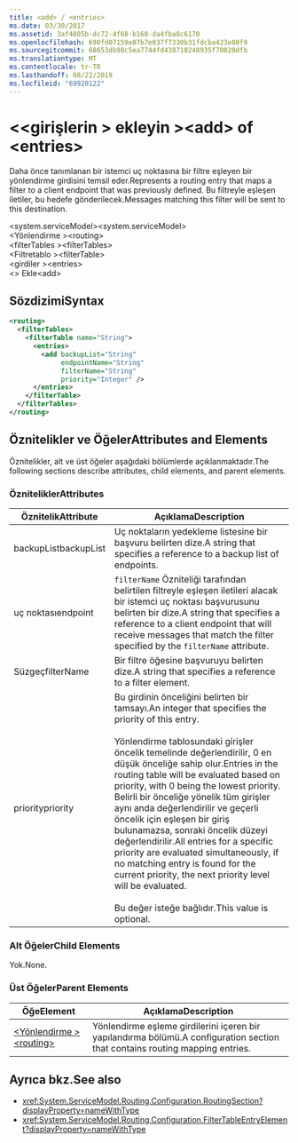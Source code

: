 ```yaml
---
title: <add> / <entries>
ms.date: 03/30/2017
ms.assetid: 3af4805b-dc72-4f68-b168-da4fba8c6170
ms.openlocfilehash: 690fd07159e07b7e037f7330b31fdcba423e80f9
ms.sourcegitcommit: 68653db98c5ea7744fd438710248935f70020dfb
ms.translationtype: MT
ms.contentlocale: tr-TR
ms.lasthandoff: 08/22/2019
ms.locfileid: "69920122"
---
```

# <a name="add-of-entries"></a><span data-ttu-id="86cf8-102">\<\<girişlerin > ekleyin ></span><span class="sxs-lookup"><span data-stu-id="86cf8-102">\<add> of \<entries></span></span>
<span data-ttu-id="86cf8-103">Daha önce tanımlanan bir istemci uç noktasına bir filtre eşleyen bir yönlendirme girdisini temsil eder.</span><span class="sxs-lookup"><span data-stu-id="86cf8-103">Represents a routing entry that maps a filter to a client endpoint that was previously defined.</span></span> <span data-ttu-id="86cf8-104">Bu filtreyle eşleşen iletiler, bu hedefe gönderilecek.</span><span class="sxs-lookup"><span data-stu-id="86cf8-104">Messages matching this filter will be sent to this destination.</span></span>  
  
 <span data-ttu-id="86cf8-105">\<system.serviceModel></span><span class="sxs-lookup"><span data-stu-id="86cf8-105">\<system.serviceModel></span></span>  
<span data-ttu-id="86cf8-106">\<Yönlendirme ></span><span class="sxs-lookup"><span data-stu-id="86cf8-106">\<routing></span></span>  
<span data-ttu-id="86cf8-107">\<filterTables ></span><span class="sxs-lookup"><span data-stu-id="86cf8-107">\<filterTables></span></span>  
<span data-ttu-id="86cf8-108">\<Filtretablo ></span><span class="sxs-lookup"><span data-stu-id="86cf8-108">\<filterTable></span></span>  
<span data-ttu-id="86cf8-109">\<girdiler ></span><span class="sxs-lookup"><span data-stu-id="86cf8-109">\<entries></span></span>  
<span data-ttu-id="86cf8-110">\<> Ekle</span><span class="sxs-lookup"><span data-stu-id="86cf8-110">\<add></span></span>  
  
## <a name="syntax"></a><span data-ttu-id="86cf8-111">Sözdizimi</span><span class="sxs-lookup"><span data-stu-id="86cf8-111">Syntax</span></span>  
  
```xml  
<routing>
  <filterTables>
    <filterTable name="String">
      <entries>
        <add backupList="String"
             endpointName="String"
             filterName="String"
             priority="Integer" />
      </entries>
    </filterTable>
  </filterTables>
</routing>
```  
  
## <a name="attributes-and-elements"></a><span data-ttu-id="86cf8-112">Öznitelikler ve Öğeler</span><span class="sxs-lookup"><span data-stu-id="86cf8-112">Attributes and Elements</span></span>  
 <span data-ttu-id="86cf8-113">Öznitelikler, alt ve üst öğeler aşağıdaki bölümlerde açıklanmaktadır.</span><span class="sxs-lookup"><span data-stu-id="86cf8-113">The following sections describe attributes, child elements, and parent elements.</span></span>  
  
### <a name="attributes"></a><span data-ttu-id="86cf8-114">Öznitelikler</span><span class="sxs-lookup"><span data-stu-id="86cf8-114">Attributes</span></span>  
  
|<span data-ttu-id="86cf8-115">Öznitelik</span><span class="sxs-lookup"><span data-stu-id="86cf8-115">Attribute</span></span>|<span data-ttu-id="86cf8-116">Açıklama</span><span class="sxs-lookup"><span data-stu-id="86cf8-116">Description</span></span>|  
|---------------|-----------------|  
|<span data-ttu-id="86cf8-117">backupList</span><span class="sxs-lookup"><span data-stu-id="86cf8-117">backupList</span></span>|<span data-ttu-id="86cf8-118">Uç noktaların yedekleme listesine bir başvuru belirten dize.</span><span class="sxs-lookup"><span data-stu-id="86cf8-118">A string that specifies a reference to a backup list of endpoints.</span></span>|  
|<span data-ttu-id="86cf8-119">uç noktası</span><span class="sxs-lookup"><span data-stu-id="86cf8-119">endpoint</span></span>|<span data-ttu-id="86cf8-120">`filterName` Özniteliği tarafından belirtilen filtreyle eşleşen iletileri alacak bir istemci uç noktası başvurusunu belirten bir dize.</span><span class="sxs-lookup"><span data-stu-id="86cf8-120">A string that specifies a reference to a client endpoint that will receive messages that match the filter specified by the `filterName` attribute.</span></span>|  
|<span data-ttu-id="86cf8-121">Süzgeç</span><span class="sxs-lookup"><span data-stu-id="86cf8-121">filterName</span></span>|<span data-ttu-id="86cf8-122">Bir filtre öğesine başvuruyu belirten dize.</span><span class="sxs-lookup"><span data-stu-id="86cf8-122">A string that specifies a reference to a filter element.</span></span>|  
|<span data-ttu-id="86cf8-123">priority</span><span class="sxs-lookup"><span data-stu-id="86cf8-123">priority</span></span>|<span data-ttu-id="86cf8-124">Bu girdinin önceliğini belirten bir tamsayı.</span><span class="sxs-lookup"><span data-stu-id="86cf8-124">An integer that specifies the priority of this entry.</span></span><br /><br /> <span data-ttu-id="86cf8-125">Yönlendirme tablosundaki girişler öncelik temelinde değerlendirilir, 0 en düşük önceliğe sahip olur.</span><span class="sxs-lookup"><span data-stu-id="86cf8-125">Entries in the routing table will be evaluated based on priority, with 0 being the lowest priority.</span></span> <span data-ttu-id="86cf8-126">Belirli bir önceliğe yönelik tüm girişler aynı anda değerlendirilir ve geçerli öncelik için eşleşen bir giriş bulunamazsa, sonraki öncelik düzeyi değerlendirilir.</span><span class="sxs-lookup"><span data-stu-id="86cf8-126">All entries for a specific priority are evaluated simultaneously, if no matching entry is found for the current priority, the next priority level will be evaluated.</span></span><br /><br /> <span data-ttu-id="86cf8-127">Bu değer isteğe bağlıdır.</span><span class="sxs-lookup"><span data-stu-id="86cf8-127">This value is optional.</span></span>|  
  
### <a name="child-elements"></a><span data-ttu-id="86cf8-128">Alt Öğeler</span><span class="sxs-lookup"><span data-stu-id="86cf8-128">Child Elements</span></span>  
 <span data-ttu-id="86cf8-129">Yok.</span><span class="sxs-lookup"><span data-stu-id="86cf8-129">None.</span></span>  
  
### <a name="parent-elements"></a><span data-ttu-id="86cf8-130">Üst Öğeler</span><span class="sxs-lookup"><span data-stu-id="86cf8-130">Parent Elements</span></span>  
  
|<span data-ttu-id="86cf8-131">Öğe</span><span class="sxs-lookup"><span data-stu-id="86cf8-131">Element</span></span>|<span data-ttu-id="86cf8-132">Açıklama</span><span class="sxs-lookup"><span data-stu-id="86cf8-132">Description</span></span>|  
|-------------|-----------------|  
|[<span data-ttu-id="86cf8-133">\<Yönlendirme ></span><span class="sxs-lookup"><span data-stu-id="86cf8-133">\<routing></span></span>](routing.md)|<span data-ttu-id="86cf8-134">Yönlendirme eşleme girdilerini içeren bir yapılandırma bölümü.</span><span class="sxs-lookup"><span data-stu-id="86cf8-134">A configuration section that contains routing mapping entries.</span></span>|  
  
## <a name="see-also"></a><span data-ttu-id="86cf8-135">Ayrıca bkz.</span><span class="sxs-lookup"><span data-stu-id="86cf8-135">See also</span></span>

- <xref:System.ServiceModel.Routing.Configuration.RoutingSection?displayProperty=nameWithType>
- <xref:System.ServiceModel.Routing.Configuration.FilterTableEntryElement?displayProperty=nameWithType>
